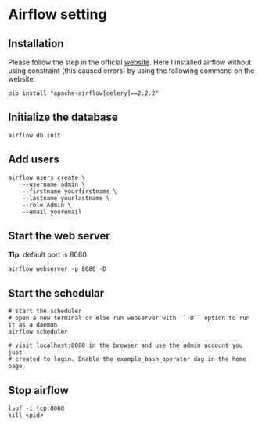 # Airflow setting
## Installation
Please follow the step in the official [website]("https://airflow.apache.org/docs/apache-airflow/stable/installation/installing-from-pypi.html").
Here I installed airflow without using constraint (this caused errors) by using the following commend on the website.
```
pip install "apache-airflow[celery]==2.2.2"
```

## Initialize the database
```
airflow db init
```

## Add users
```
airflow users create \
    --username admin \
    --firstname yourfirstname \
    --lastname yourlastname \
    --role Admin \
    --email youremail
```

## Start the web server
**Tip**: default port is 8080

```
airflow webserver -p 8080 -D
```

## Start the schedular

```
# start the scheduler
# open a new terminal or else run webserver with ``-D`` option to run it as a daemon
airflow scheduler

# visit localhost:8080 in the browser and use the admin account you just
# created to login. Enable the example_bash_operator dag in the home page
```

## Stop airflow
```
lsof -i tcp:8080
kill <pid>
```